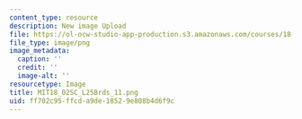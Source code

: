 ```yaml
---
content_type: resource
description: New image Upload
file: https://ol-ocw-studio-app-production.s3.amazonaws.com/courses/18-02sc-multivariable-calculus-fall-2010/ff702c95ffcda9de18529e808b4d6f9c_MIT18_02SC_L25Brds_11.png
file_type: image/png
image_metadata:
  caption: ''
  credit: ''
  image-alt: ''
resourcetype: Image
title: MIT18_02SC_L25Brds_11.png
uid: ff702c95-ffcd-a9de-1852-9e808b4d6f9c
---
```

